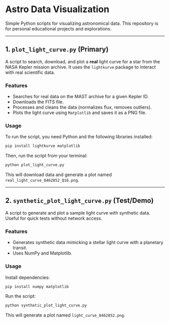 # Astro Data Visualization

Simple Python scripts for visualizing astronomical data. This repository is for personal educational projects and explorations.

---

## 1. `plot_light_curve.py` (Primary)

A script to search, download, and plot a **real** light curve for a star from the NASA Kepler mission archive. It uses the `lightkurve` package to interact with real scientific data.

### Features
- Searches for real data on the MAST archive for a given Kepler ID.
- Downloads the FITS file.
- Processes and cleans the data (normalizes flux, removes outliers).
- Plots the light curve using `Matplotlib` and saves it as a PNG file.

### Usage
To run the script, you need Python and the following libraries installed:

```bash
pip install lightkurve matplotlib
```

Then, run the script from your terminal:

```bash
python plot_light_curve.py
```

This will download data and generate a plot named `real_light_curve_8462852_Q16.png`.

---

## 2. `synthetic_plot_light_curve.py` (Test/Demo)

A script to generate and plot a sample light curve with synthetic data. Useful for quick tests without network access.

### Features
- Generates synthetic data mimicking a stellar light curve with a planetary transit.
- Uses NumPy and Matplotlib.

### Usage
Install dependencies:

```bash
pip install numpy matplotlib
```

Run the script:

```bash
python synthetic_plot_light_curve.py
```

This will generate a plot named `light_curve_8462852.png`.
